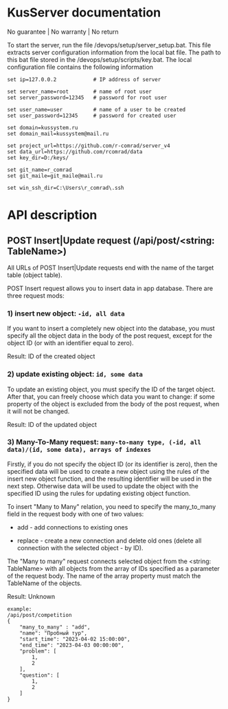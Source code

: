 # KusServer documentation
No guarantee | No warranty | No return

To start the server, run the file /devops/setup/server_setup.bat. 
This file extracts server configuration information from the local bat file. 
The path to this bat file stored in the /devops/setup/scripts/key.bat. The local configuration file contains the following information

	set ip=127.0.0.2			# IP address of server

	set server_name=root		# name of root user
	set server_password=12345	# password for root user

	set user_name=user			# name of a user to be created
	set user_password=12345		# password for created user

	set domain=kussystem.ru
	set domain_mail=kussystem@mail.ru

	set project_url=https://github.com/r-comrad/server_v4
	set data_url=https://github.com/rcomrad/data
	set key_dir=D:/keys/

	set git_name=r_comrad
	set git_maile=git_maile@mail.ru

	set win_ssh_dir=C:\Users\r_comrad\.ssh



# API description
## POST Insert|Update request (/api/post/<string: TableName>)

All URLs of POST Insert|Update requests end with the name of the target table (object table).

POST Insert request allows you to insert data in app database. There are three request mods:

### 1) insert new object: `-id, all data`

If you want to insert a completely new object into the database, you must specify all the object data 
in the body of the post request, except for the object ID (or with an identifier equal to zero).

Result: ID of the created object

### 2) update existing object: `id, some data`

To update an existing object, you must specify the ID of the target object. 
After that, you can freely choose which data you want to change: 
if some property of the object is excluded from the body of the post request, when it will not be changed.

Result: ID of the updated object

### 3) Many-To-Many request: `many-to-many type, (-id, all data)/(id, some data), arrays of indexes`

Firstly, if you do not specify the object ID (or its identifier is zero),
then the specified data will be used to create a new object using the rules of the insert new object function,
and the resulting identifier will be used in the next step. Otherwise data will be used to update the object 
with the specified ID using the rules for updating existing object function.

To insert "Many to Many" relation, you need to specify 
the many_to_many field in the request body with one of two values:

- add - add connections to existing ones 

- replace - create a new connection and delete old ones (delete all connection with the selected object - by ID).

The "Many to many" request connects selected object from the <string: TableName> 
with all objects from the array of IDs specified as a parameter of the request body. 
The name of the array property must match the TableName of the objects.

Result: Unknown

	example:
	/api/post/competition
	{
		"many_to_many" : "add",
		"name": "Пробный тур",
		"start_time": "2023-04-02 15:00:00",
		"end_time": "2023-04-03 00:00:00",
		"problem": [
			1,
			2
		],
		"question": [
			1,
			2
		]
	}
